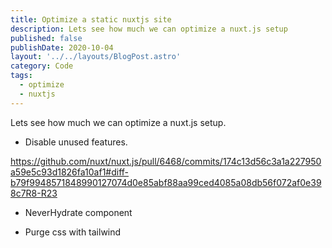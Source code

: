 ```yaml
---
title: Optimize a static nuxtjs site
description: Lets see how much we can optimize a nuxt.js setup
published: false
publishDate: 2020-10-04
layout: '../../layouts/BlogPost.astro'
category: Code
tags: 
  - optimize
  - nuxtjs
---
```


Lets see how much we can optimize a nuxt.js setup.


- Disable unused features.

https://github.com/nuxt/nuxt.js/pull/6468/commits/174c13d56c3a1a227950a59e5c93d1826fa10af1#diff-b79f9948571848990127074d0e85abf88aa99ced4085a08db56f072af0e398c7R8-R23

- NeverHydrate component

- Purge css with tailwind